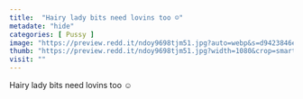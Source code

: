 ```yaml
---
title:  "Hairy lady bits need lovins too ☺️"
metadate: "hide"
categories: [ Pussy ]
image: "https://preview.redd.it/ndoy9698tjm51.jpg?auto=webp&s=d9423846e8d043a60bb4d9982ee855b64b33db21"
thumb: "https://preview.redd.it/ndoy9698tjm51.jpg?width=1080&crop=smart&auto=webp&s=2c80110e6bccf58607e4e1fce4350b1e877942e9"
visit: ""
---
```

Hairy lady bits need lovins too ☺️
